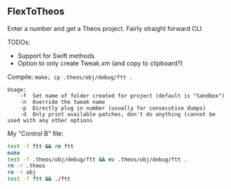 ## FlexToTheos 

Enter a number and get a Theos project. Fairly straight forward CLI

TODOs: 
 - Support for Swift methods
 - Option to only create Tweak.xm (and copy to clipboard?)

Compile: `make; cp .theos/obj/debug/ftt .`

```
Usage:
	-f	Set name of folder created for project (default is "Sandbox")
	-n	Override the tweak name
	-p	Directly plug in number (usually for consecutive dumps)
	-d	Only print available patches, don't do anything (cannot be used with any other options
```


My "Control B" file: 

```bash
test -f ftt && rm ftt 
make
test -f .theos/obj/debug/ftt && mv .theos/obj/debug/ftt .
rm -r .theos
rm -r obj
test -f ftt && ./ftt 
```
